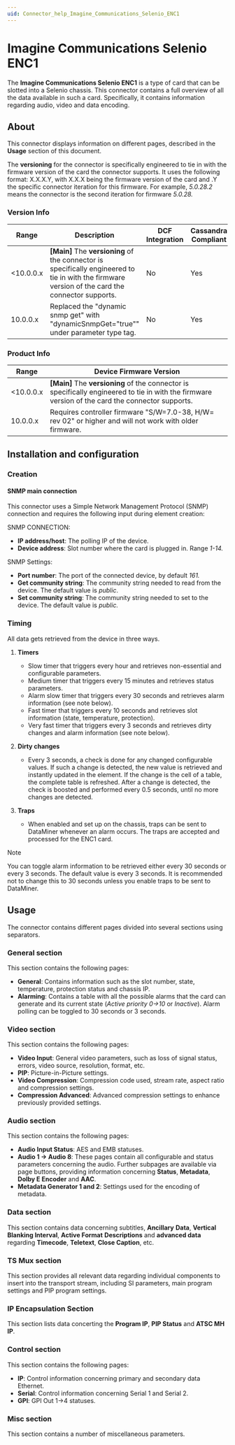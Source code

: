 ```yaml
---
uid: Connector_help_Imagine_Communications_Selenio_ENC1
---
```


# Imagine Communications Selenio ENC1

The **Imagine Communications Selenio ENC1** is a type of card that can be slotted into a Selenio chassis. This connector contains a full overview of all the data available in such a card. Specifically, it contains information regarding audio, video and data encoding.

## About

This connector displays information on different pages, described in the **Usage** section of this document.

The **versioning** for the connector is specifically engineered to tie in with the firmware version of the card the connector supports. It uses the following format: X.X.X.Y, with X.X.X being the firmware version of the card and .Y the specific connector iteration for this firmware. For example, *5.0.28.2* means the connector is the second iteration for firmware *5.0.28.*

### Version Info

| **Range** | **Description**                                                                                                                               | **DCF Integration** | **Cassandra Compliant** |
|------------------|-----------------------------------------------------------------------------------------------------------------------------------------------|---------------------|-------------------------|
| \<10.0.0.x       | **\[Main\]** The **versioning** of the connector is specifically engineered to tie in with the firmware version of the card the connector supports. | No                  | Yes                     |
| 10.0.0.x         | Replaced the "dynamic snmp get" with "dynamicSnmpGet="true"" under parameter type tag.                                                        | No                  | Yes                     |

### Product Info

| Range     | Device Firmware Version                                                                                                                       |
|------------------|-----------------------------------------------------------------------------------------------------------------------------------------------|
| \<10.0.0.x       | **\[Main\]** The **versioning** of the connector is specifically engineered to tie in with the firmware version of the card the connector supports. |
| 10.0.0.x         | Requires controller firmware "S/W=7.0-38, H/W= rev 02" or higher and will not work with older firmware.                                       |

## Installation and configuration

### Creation

#### SNMP main connection

This connector uses a Simple Network Management Protocol (SNMP) connection and requires the following input during element creation:

SNMP CONNECTION:

- **IP address/host**: The polling IP of the device.
- **Device address**: Slot number where the card is plugged in. Range *1-14.*

SNMP Settings:

- **Port number**: The port of the connected device, by default *161.*
- **Get community string**: The community string needed to read from the device. The default value is *public*.
- **Set community string**: The community string needed to set to the device. The default value is *public.*

### Timing

All data gets retrieved from the device in three ways.

1. **Timers**

   - Slow timer that triggers every hour and retrieves non-essential and configurable parameters.
   - Medium timer that triggers every 15 minutes and retrieves status parameters.
   - Alarm slow timer that triggers every 30 seconds and retrieves alarm information (see note below).
   - Fast timer that triggers every 10 seconds and retrieves slot information (state, temperature, protection).
   - Very fast timer that triggers every 3 seconds and retrieves dirty changes and alarm information (see note below).

1. **Dirty changes**

   - Every 3 seconds, a check is done for any changed configurable values. If such a change is detected, the new value is retrieved and instantly updated in the element. If the change is the cell of a table, the complete table is refreshed. After a change is detected, the check is boosted and performed every 0.5 seconds, until no more changes are detected.

1. **Traps**

   - When enabled and set up on the chassis, traps can be sent to DataMiner whenever an alarm occurs. The traps are accepted and processed for the ENC1 card.

> [!NOTE]
> You can toggle alarm information to be retrieved either every 30 seconds or every 3 seconds. The default value is every 3 seconds. It is recommended not to change this to 30 seconds unless you enable traps to be sent to DataMiner.

## Usage

The connector contains different pages divided into several sections using separators.

### General section

This section contains the following pages:

- **General**: Contains information such as the slot number, state, temperature, protection status and chassis IP.
- **Alarming**: Contains a table with all the possible alarms that the card can generate and its current state (*Active priority 0-\>10* or *Inactive*). Alarm polling can be toggled to 30 seconds or 3 seconds.

### Video section

This section contains the following pages:

- **Video Input**: General video parameters, such as loss of signal status, errors, video source, resolution, format, etc.
- **PIP**: Picture-in-Picture settings.
- **Video Compression**: Compression code used, stream rate, aspect ratio and compression settings.
- **Compression Advanced**: Advanced compression settings to enhance previously provided settings.

### Audio section

This section contains the following pages:

- **Audio Input Status**: AES and EMB statuses.
- **Audio 1 -\> Audio 8**: These pages contain all configurable and status parameters concerning the audio. Further subpages are available via page buttons, providing information concerning **Status**, **Metadata**, **Dolby E Encoder** and **AAC**.
- **Metadata Generator 1 and 2**: Settings used for the encoding of metadata.

### Data section

This section contains data concerning subtitles, **Ancillary** **Data**, **Vertical Blanking Interval**, **Active Format** **Descriptions** and **advanced data** regarding **Timecode**, **Teletext**, **Close Caption**, etc.

### TS Mux section

This section provides all relevant data regarding individual components to insert into the transport stream, including SI parameters, main program settings and PIP program settings.

### IP Encapsulation Section

This section lists data concerting the **Program IP**, **PIP Status** and **ATSC MH IP**.

### Control section

This section contains the following pages:

- **IP**: Control information concerning primary and secondary data Ethernet.
- **Serial**: Control information concerning Serial 1 and Serial 2.
- **GPI**: GPI Out 1-\>4 statuses.

### Misc section

This section contains a number of miscellaneous parameters.
